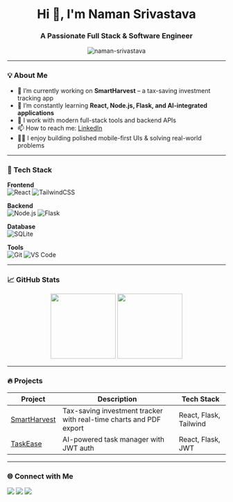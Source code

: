 <h1 align="center">Hi 👋, I'm Naman Srivastava</h1>
<h3 align="center">A Passionate Full Stack & Software Engineer</h3>

<p align="center">
  <img src="https://komarev.com/ghpvc/?username=naman-srivastava&label=Profile%20views&color=0e75b6&style=flat" alt="naman-srivastava" />
</p>

---

### 💡 About Me
- 🔭 I’m currently working on **SmartHarvest** – a tax-saving investment tracking app  
- 🌱 I’m constantly learning **React, Node.js, Flask, and AI-integrated applications**
- 🧠 I work with modern full-stack tools and backend APIs
- 📫 How to reach me: [LinkedIn](https://www.linkedin.com/in/naman-srivastava-3505b6326)
- 🧑‍💻 I enjoy building polished mobile-first UIs & solving real-world problems

---

### 🚀 Tech Stack

**Frontend**  
![React](https://img.shields.io/badge/-React-61DAFB?logo=react&logoColor=black&style=flat) 
![TailwindCSS](https://img.shields.io/badge/-TailwindCSS-06B6D4?logo=tailwindcss&logoColor=white&style=flat)

**Backend**  
![Node.js](https://img.shields.io/badge/-Node.js-339933?logo=nodedotjs&logoColor=white&style=flat)
![Flask](https://img.shields.io/badge/-Flask-000000?logo=flask&logoColor=white&style=flat)

**Database**  
![SQLite](https://img.shields.io/badge/-SQLite-003B57?logo=sqlite&logoColor=white&style=flat)

**Tools**  
![Git](https://img.shields.io/badge/-Git-F05032?logo=git&logoColor=white&style=flat) 
![VS Code](https://img.shields.io/badge/-VSCode-007ACC?logo=visual-studio-code&logoColor=white&style=flat)

---

### 📈 GitHub Stats

<p align="center">
  <img src="https://github-readme-stats.vercel.app/api?username=naman-srivastava&show_icons=true&theme=radical" height="150"/>
  <img src="https://github-readme-stats.vercel.app/api/top-langs/?username=naman-srivastava&layout=compact&theme=radical" height="150"/>
</p>

---

### 🔥 Projects

| Project | Description | Tech Stack |
|--------|-------------|------------|
| [SmartHarvest](https://github.com/naman-srivastava/SmartHarvest) | Tax-saving investment tracker with real-time charts and PDF export | React, Flask, Tailwind |
| [TaskEase](https://github.com/naman-srivastava/TaskEase) | AI-powered task manager with JWT auth | React, Flask, JWT |


---

### 🌐 Connect with Me

<p align="left">
  <a href="https://www.linkedin.com/in/naman-srivastava-3505b6326/" target="_blank"><img src="https://img.shields.io/badge/-LinkedIn-0077B5?logo=linkedin&logoColor=white" /></a>
  <a href="mailto:your.email@example.com"><img src="https://img.shields.io/badge/-Gmail-D14836?logo=gmail&logoColor=white" /></a>
  <a href="https://namanportfolio.com"><img src="https://img.shields.io/badge/-Portfolio-black?logo=github&logoColor=white" /></a>
</p>
